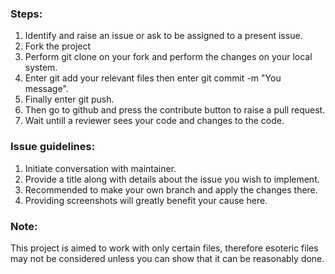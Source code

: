 ### Steps:

1. Identify and raise an issue or ask to be assigned to a present issue.
2. Fork the project
3. Perform git clone on your fork and perform the changes on your local system.
4. Enter git add your relevant files then enter git commit -m "You message".
5. Finally enter git push.
6. Then go to github and press the contribute button to raise a pull request.
7. Wait untill a reviewer sees your code and changes to the code.

### Issue guidelines:

1. Initiate conversation with maintainer.
2. Provide a title along with details about the issue you wish to implement.
3. Recommended to make your own branch and apply the changes there.
4. Providing screenshots will greatly benefit your cause here.

### Note:

This project is aimed to work with only certain files, therefore esoteric files may not be considered unless you can show that it can be reasonably done.
